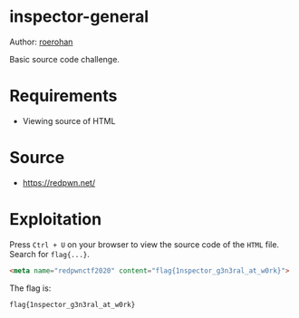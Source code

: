 # inspector-general

Author: [roerohan](https://github.com/roerohan)

Basic source code challenge.

# Requirements

- Viewing source of HTML

# Source

- https://redpwn.net/

# Exploitation

Press `Ctrl + U` on your browser to view the source code of the `HTML` file. Search for `flag{...}`. 

```html
<meta name="redpwnctf2020" content="flag{1nspector_g3n3ral_at_w0rk}">
```

The flag is:

```
flag{1nspector_g3n3ral_at_w0rk}
```